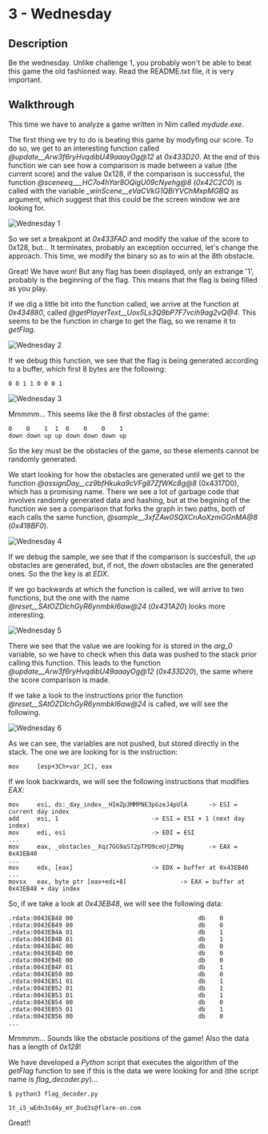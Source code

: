 # 3 - Wednesday

## Description

Be the wednesday. Unlike challenge 1, you probably won't be able to beat this game the old fashioned way. Read the README.txt file, it is very important.

## Walkthrough

This time we have to analyze a game written in Nim called _mydude.exe_.

The first thing we try to do is beating this game by modyfing our score. To do so, we get to an interesting function called _@update__Arw3f6ryHvqdibU49aaayOg@12_ at _0x433D20_. At the end of this function we can see how a comparison is made between a value (the current score) and the value 0x128, if the comparison is successful, the function _@sceneeq___HC7o4hYar8OQigU09cNyehg@8_ (_0x42C2C0_) is called with the variable _\_winScene__eVaCVkG1QBiYVChMxpMGBQ_ as argument, which suggest that this could be the screen window we are looking for.

![Wednesday 1](Images/wednesday_1.png)

So we set a breakpont at _0x433FAD_ and modify the value of the score to 0x128, but... It terminates, probably an exception occurred, let's change the approach. This time, we modify the binary so as to win at the 8th obstacle.

Great! We have won! But any flag has been displayed, only an extrange '1', probably is the beginning of the flag. This means that the flag is being filled as you play.

If we dig a little bit into the function called, we arrive at the function at _0x434880_, called _@getPlayerText__Uox5Ls3Q9bP7F7vcih9ag2vQ@4_. This seems to be the function in charge to get the flag, so we rename it to _getFlag_.

![Wednesday 2](Images/wednesday_2.png)

If we debug this function, we see that the flag is being generated according to a buffer, which first 8 bytes are the following:

```
0 0 1 1 0 0 0 1
```

![Wednesday 3](Images/wednesday_3.png)

Mmmmm... This seems like the 8 first obstacles of the game:

```
0    0    1  1  0    0    0    1
down down up up down down down up
```

So the key must be the obstacles of the game, so these elements cannot be randomly generated.

We start looking for how the obstacles are generated until we get to the function _@assignDay__cz9bfHkuka9cVFg87ZfWKc8g@8_ (0x4317D0), which has a promising name. There we see a lot of garbage code that involves randomly generated data and hashing, but at the begining of the function we see a comparison that forks the graph in two paths, both of each calls the same function, _@sample__3xfZAw0SQXCnAoXzmGGnMA@8_ (_0x418BF0_).

![Wednesday 4](Images/wednesday_4.png)

If we debug the sample, we see that if the comparison is succesfull, the _up_ obstacles are generated, but, if not, the _down_ obstacles are the generated ones. So the the key is at _EDX_.

If we go backwards at which the function is called, we will arrive to two functions, but the one with the name _@reset__SAtOZDlchGyR6ynmbkI6aw@24_ (_0x431A20_) looks more interesting.

![Wednesday 5](Images/wednesday_5.png)

There we see that the value we are looking for is stored in the _arg_0_ variable, so we have to check when this data was pushed to the stack prior calling this function. This leads to the function _@update__Arw3f6ryHvqdibU49aaayOg@12_ (_0x433D20_), the same where the score comparison is made.

If we take a look to the instructions prior the function _@reset__SAtOZDlchGyR6ynmbkI6aw@24_ is called, we will see the following.

![Wednesday 6](Images/wednesday_6.png)

As we can see, the variables are not pushed, but stored directly in the stack. The one we are looking for is the instruction:

```
mov     [esp+3Ch+var_2C], eax
```

If we look backwards, we will see the following instructions that modifies _EAX_:

```
mov     esi, ds:_day_index__HImZp3MMPNE3pGzeJ4pUlA		-> ESI = current day index
add     esi, 1							-> ESI = ESI + 1 (next day index)
mov     edi, esi						-> EDI = ESI
...
mov     eax, _obstacles__Xqz7GG9aS72pTPD9ceUjZPNg		-> EAX = 0x43EB40
...
mov     edx, [eax]						-> EDX = buffer at 0x43EB40
...
movsx   eax, byte ptr [eax+edi+8]				-> EAX = buffer at 0x43EB48 + day index

```

So, if we take a look at _0x43EB48_, we will see the following data:

```
.rdata:0043EB48 00                                   db    0
.rdata:0043EB49 00                                   db    0
.rdata:0043EB4A 01                                   db    1
.rdata:0043EB4B 01                                   db    1
.rdata:0043EB4C 00                                   db    0
.rdata:0043EB4D 00                                   db    0
.rdata:0043EB4E 00                                   db    0
.rdata:0043EB4F 01                                   db    1
.rdata:0043EB50 00                                   db    0
.rdata:0043EB51 01                                   db    1
.rdata:0043EB52 01                                   db    1
.rdata:0043EB53 01                                   db    1
.rdata:0043EB54 00                                   db    0
.rdata:0043EB55 01                                   db    1
.rdata:0043EB56 00                                   db    0
...
```

Mmmmm... Sounds like the obstacle positions of the game! Also the data has a length of _0x128_!

We have developed a _Python_ script that executes the algorithm of the _getFlag_ function to see if this is the data we were looking for and (the script name is _flag_decoder.py_)...

```
$ python3 flag_decoder.py 

1t_i5_wEdn3sd4y_mY_Dud3s@flare-on.com
```

Great!!
